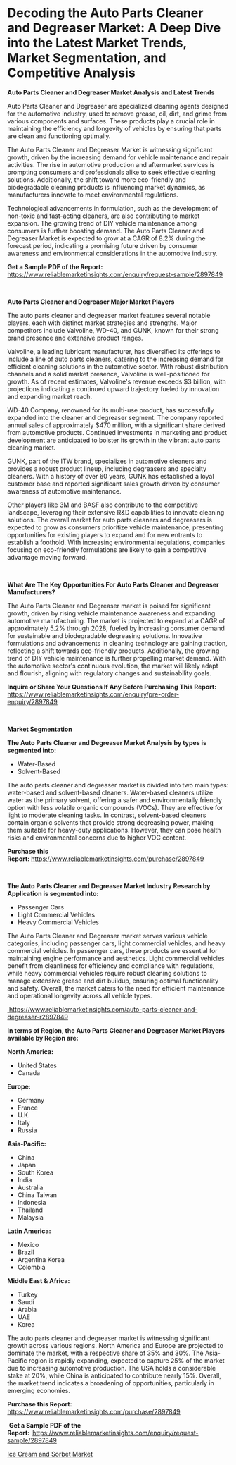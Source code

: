 <p><h1>Decoding the Auto Parts Cleaner and Degreaser Market: A Deep Dive into the Latest Market Trends, Market Segmentation, and Competitive Analysis</h1></p><p><strong>Auto Parts Cleaner and Degreaser Market Analysis and Latest Trends</strong></p>
<p><p>Auto Parts Cleaner and Degreaser are specialized cleaning agents designed for the automotive industry, used to remove grease, oil, dirt, and grime from various components and surfaces. These products play a crucial role in maintaining the efficiency and longevity of vehicles by ensuring that parts are clean and functioning optimally.</p><p>The Auto Parts Cleaner and Degreaser Market is witnessing significant growth, driven by the increasing demand for vehicle maintenance and repair activities. The rise in automotive production and aftermarket services is prompting consumers and professionals alike to seek effective cleaning solutions. Additionally, the shift toward more eco-friendly and biodegradable cleaning products is influencing market dynamics, as manufacturers innovate to meet environmental regulations.</p><p>Technological advancements in formulation, such as the development of non-toxic and fast-acting cleaners, are also contributing to market expansion. The growing trend of DIY vehicle maintenance among consumers is further boosting demand. The Auto Parts Cleaner and Degreaser Market is expected to grow at a CAGR of 8.2% during the forecast period, indicating a promising future driven by consumer awareness and environmental considerations in the automotive industry.</p></p>
<p><strong>Get a Sample PDF of the Report:&nbsp;</strong> <a href="https://www.reliablemarketinsights.com/enquiry/request-sample/2897849?utm_campaign=3078&utm_medium=2&utm_source=Github&utm_content=ia&utm_term=15032025&utm_id=auto-parts-cleaner-and-degreaser">https://www.reliablemarketinsights.com/enquiry/request-sample/2897849</a></p>
<p>&nbsp;</p>
<p><strong>Auto Parts Cleaner and Degreaser Major Market Players</strong></p>
<p><p>The auto parts cleaner and degreaser market features several notable players, each with distinct market strategies and strengths. Major competitors include Valvoline, WD-40, and GUNK, known for their strong brand presence and extensive product ranges.</p><p>Valvoline, a leading lubricant manufacturer, has diversified its offerings to include a line of auto parts cleaners, catering to the increasing demand for efficient cleaning solutions in the automotive sector. With robust distribution channels and a solid market presence, Valvoline is well-positioned for growth. As of recent estimates, Valvoline's revenue exceeds $3 billion, with projections indicating a continued upward trajectory fueled by innovation and expanding market reach.</p><p>WD-40 Company, renowned for its multi-use product, has successfully expanded into the cleaner and degreaser segment. The company reported annual sales of approximately $470 million, with a significant share derived from automotive products. Continued investments in marketing and product development are anticipated to bolster its growth in the vibrant auto parts cleaning market.</p><p>GUNK, part of the ITW brand, specializes in automotive cleaners and provides a robust product lineup, including degreasers and specialty cleaners. With a history of over 60 years, GUNK has established a loyal customer base and reported significant sales growth driven by consumer awareness of automotive maintenance.</p><p>Other players like 3M and BASF also contribute to the competitive landscape, leveraging their extensive R&D capabilities to innovate cleaning solutions. The overall market for auto parts cleaners and degreasers is expected to grow as consumers prioritize vehicle maintenance, presenting opportunities for existing players to expand and for new entrants to establish a foothold. With increasing environmental regulations, companies focusing on eco-friendly formulations are likely to gain a competitive advantage moving forward.</p></p>
<p>&nbsp;</p>
<p><strong>What Are The Key Opportunities For Auto Parts Cleaner and Degreaser Manufacturers?</strong></p>
<p><p>The Auto Parts Cleaner and Degreaser market is poised for significant growth, driven by rising vehicle maintenance awareness and expanding automotive manufacturing. The market is projected to expand at a CAGR of approximately 5.2% through 2028, fueled by increasing consumer demand for sustainable and biodegradable degreasing solutions. Innovative formulations and advancements in cleaning technology are gaining traction, reflecting a shift towards eco-friendly products. Additionally, the growing trend of DIY vehicle maintenance is further propelling market demand. With the automotive sector's continuous evolution, the market will likely adapt and flourish, aligning with regulatory changes and sustainability goals.</p></p>
<p><strong>Inquire or Share Your Questions If Any Before Purchasing This Report:</strong> <a href="https://www.reliablemarketinsights.com/enquiry/pre-order-enquiry/2897849?utm_campaign=3078&utm_medium=2&utm_source=Github&utm_content=ia&utm_term=15032025&utm_id=auto-parts-cleaner-and-degreaser">https://www.reliablemarketinsights.com/enquiry/pre-order-enquiry/2897849</a></p>
<p>&nbsp;</p>
<p><strong>Market Segmentation</strong></p>
<p><strong>The Auto Parts Cleaner and Degreaser Market Analysis by types is segmented into:</strong></p>
<p><ul><li>Water-Based</li><li>Solvent-Based</li></ul></p>
<p><p>The auto parts cleaner and degreaser market is divided into two main types: water-based and solvent-based cleaners. Water-based cleaners utilize water as the primary solvent, offering a safer and environmentally friendly option with less volatile organic compounds (VOCs). They are effective for light to moderate cleaning tasks. In contrast, solvent-based cleaners contain organic solvents that provide strong degreasing power, making them suitable for heavy-duty applications. However, they can pose health risks and environmental concerns due to higher VOC content.</p></p>
<p><strong>Purchase this Report:&nbsp;</strong><a href="https://www.reliablemarketinsights.com/purchase/2897849?utm_campaign=3078&utm_medium=2&utm_source=Github&utm_content=ia&utm_term=15032025&utm_id=auto-parts-cleaner-and-degreaser">https://www.reliablemarketinsights.com/purchase/2897849</a></p>
<p>&nbsp;</p>
<p><strong>The Auto Parts Cleaner and Degreaser Market Industry Research by Application is segmented into:</strong></p>
<p><ul><li>Passenger Cars</li><li>Light Commercial Vehicles</li><li>Heavy Commercial Vehicles</li></ul></p>
<p><p>The Auto Parts Cleaner and Degreaser market serves various vehicle categories, including passenger cars, light commercial vehicles, and heavy commercial vehicles. In passenger cars, these products are essential for maintaining engine performance and aesthetics. Light commercial vehicles benefit from cleanliness for efficiency and compliance with regulations, while heavy commercial vehicles require robust cleaning solutions to manage extensive grease and dirt buildup, ensuring optimal functionality and safety. Overall, the market caters to the need for efficient maintenance and operational longevity across all vehicle types.</p></p>
<p><a href="https://www.reliablemarketinsights.com/auto-parts-cleaner-and-degreaser-r2897849?utm_campaign=3078&utm_medium=2&utm_source=Github&utm_content=ia&utm_term=15032025&utm_id=auto-parts-cleaner-and-degreaser">&nbsp;https://www.reliablemarketinsights.com/auto-parts-cleaner-and-degreaser-r2897849</a></p>
<p><strong>In terms of Region, the Auto Parts Cleaner and Degreaser Market Players available by Region are:</strong></p>
<p>
    <p> <strong> North America: </strong>
        <ul>
            <li>United States</li>
            <li>Canada</li>
        </ul>
        </p> 
    <p> <strong> Europe: </strong>
        <ul>
            <li>Germany</li>
            <li>France</li>
            <li>U.K.</li>
            <li>Italy</li>
            <li>Russia</li>
        </ul>
        </p> 
    <p> <strong> Asia-Pacific: </strong>
        <ul>
            <li>China</li>
            <li>Japan</li>
            <li>South Korea</li>
            <li>India</li>
            <li>Australia</li>
            <li>China Taiwan</li>
            <li>Indonesia</li>
            <li>Thailand</li>
            <li>Malaysia</li>
        </ul>
        </p> 
    <p> <strong> Latin America: </strong>
        <ul>
            <li>Mexico</li>
            <li>Brazil</li>
            <li>Argentina Korea</li>
            <li>Colombia</li>
        </ul>
        </p> 
    <p> <strong> Middle East & Africa: </strong>
        <ul>
            <li>Turkey</li>
            <li>Saudi</li>
            <li>Arabia</li>
            <li>UAE</li>
            <li>Korea</li>
        </ul>
    </p>
    </p>
<p><p>The auto parts cleaner and degreaser market is witnessing significant growth across various regions. North America and Europe are projected to dominate the market, with a respective share of 35% and 30%. The Asia-Pacific region is rapidly expanding, expected to capture 25% of the market due to increasing automotive production. The USA holds a considerable stake at 20%, while China is anticipated to contribute nearly 15%. Overall, the market trend indicates a broadening of opportunities, particularly in emerging economies.</p></p>
<p><strong>Purchase this Report: </strong><a href="https://www.reliablemarketinsights.com/purchase/2897849?utm_campaign=3078&utm_medium=2&utm_source=Github&utm_content=ia&utm_term=15032025&utm_id=auto-parts-cleaner-and-degreaser">https://www.reliablemarketinsights.com/purchase/2897849</a></p>
<p>&nbsp;<strong>Get a Sample PDF of the Report:&nbsp;&nbsp;</strong><a href="https://www.reliablemarketinsights.com/enquiry/request-sample/2897849?utm_campaign=3078&utm_medium=2&utm_source=Github&utm_content=ia&utm_term=15032025&utm_id=auto-parts-cleaner-and-degreaser">https://www.reliablemarketinsights.com/enquiry/request-sample/2897849</a></p>
<p><strong></strong></p>
<p><p><a href="https://github.com/ElviraLeka1962/Market-Research-Report-List-1/blob/main/ice-cream-and-sorbet-market.md?utm_campaign=3078&utm_medium=2&utm_source=Github&utm_content=ia&utm_term=15032025&utm_id=auto-parts-cleaner-and-degreaser">Ice Cream and Sorbet Market</a></p></p>